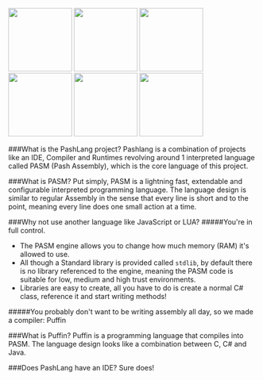<a href="http://www.github.com/McSwaggens/PashLang/tree/master/PashLang/"><img src="http://www.pashlang.com/PashLang_Icon_P_White.png" Width="128" Height="128"></a>
<a href="http://www.github.com/McSwaggens/PashLang/tree/master/PashLang/PASM"><img src="http://www.pashlang.com/PashLang_Icon_ASM_White.png" Width="128" Height="128"></a>
<a href="http://www.github.com/McSwaggens/PashLang/tree/master/PashLang/CrocodileScript/"><img src="http://www.pashlang.com/PashLang_Icon_Snap_White.png" Width="128" Height="128"></a>
<a href="http://www.github.com/McSwaggens/PashLang/wiki"><img src="http://www.pashlang.com/PashLang_Icon_Wiki_White.png" Width="128" Height="128"></a>
<a href="http://www.github.com/McSwaggens/PashLang/tree/master/PashLang/PashIDE"><img src="http://www.pashlang.com/FireBird_ICON_BLACK.png" Width="128" Height="128"></a>
<a href="http://www.pashlang.com"><img src="http://www.pashlang.com/Heart_ICON_BLACK.png" Width="128" Height="128"></a>

###What is the PashLang project?
Pashlang is a combination of projects like an IDE, Compiler and Runtimes revolving around 1 interpreted language called PASM (Pash Assembly), which is the core language of this project.

###What is PASM?
Put simply, PASM is a lightning fast, extendable and configurable interpreted programming language.
The language design is similar to regular Assembly in the sense that every line is short and to the point, meaning every line does one small action at a time.

###Why not use another language like JavaScript or LUA?
#####You're in full control.
- The PASM engine allows you to change how much memory (RAM) it's allowed to use.
- All though a Standard library is provided called ```stdlib```, by default there is no library referenced to the engine, meaning the PASM code is suitable for low, medium and high trust environments.
- Libraries are easy to create, all you have to do is create a normal C# class, reference it and start writing methods!

#####You probably don't want to be writing assembly all day, so we made a compiler: Puffin


###What is Puffin?
Puffin is a programming language that compiles into PASM.
The language design looks like a combination between C, C# and Java.

###Does PashLang have an IDE?
Sure does!
